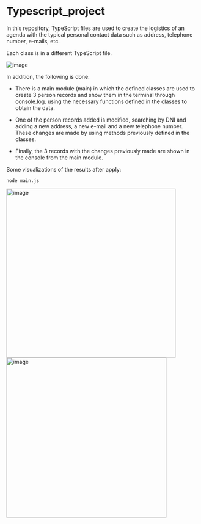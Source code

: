 # Typescript_project

In this repository, TypeScript files are used to create the logistics of an agenda with the typical personal contact data such as address, telephone number, e-mails, etc. 

Each class is in a different TypeScript file.

![image](https://user-images.githubusercontent.com/125372283/229369391-defc2e89-5063-4e7b-b8e9-45ed5e2ac244.png)

In addition, the following is done: 
- There is a main module (main) in which the defined classes are used to create 3 person records and show them in the terminal through console.log. using the necessary functions defined in the classes to obtain the data.

- One of the person records added is modified, searching by DNI and adding a new address, a new e-mail and a new telephone number. These changes are made by using methods previously defined in the classes.

- Finally, the 3 records with the changes previously made are shown in the console from the main module.

Some visualizations of the results after apply: 
```
node main.js
```

<img width="443" alt="image" src="https://user-images.githubusercontent.com/125372283/229468055-8be18c74-5f9e-48de-9709-cd9f0754a0f3.png">
<img width="419" alt="image" src="https://user-images.githubusercontent.com/125372283/229468193-dcd97c1e-f8d8-4034-ab6a-799f581508d5.png">
